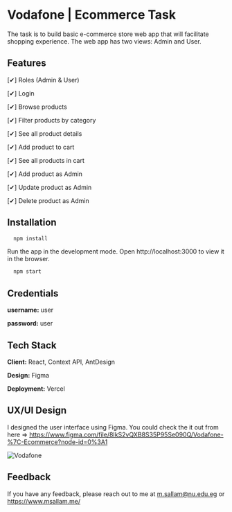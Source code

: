 
# Vodafone | Ecommerce Task

The task is to build basic e-commerce store web app that will facilitate shopping experience. The web app has two views: Admin and User.

## Features

[✔] Roles (Admin & User)

[✔] Login

[✔] Browse products

[✔] Filter products by category

[✔] See all product details

[✔] Add product to cart

[✔] See all products in cart

[✔] Add product as Admin

[✔] Update product as Admin

[✔] Delete product as Admin


## Installation 

```bash 
  npm install
```
Run the app in the development mode.
Open http://localhost:3000 to view it in the browser.
```bash 
  npm start
```

## Credentials 

**username:** user

**password:** user


## Tech Stack

**Client:** React, Context API, AntDesign

**Design:** Figma

**Deployment:** Vercel

## UX/UI Design

I designed the user interface using Figma. You could check the it out from here => https://www.figma.com/file/8IkS2vQXB8S35P95Se090Q/Vodafone-%7C-Ecommerce?node-id=0%3A1

![Vodafone](https://user-images.githubusercontent.com/49441732/161425753-7789aeec-e52e-49c2-8667-12d72f7e858d.png)


## Feedback

If you have any feedback, please reach out to me at m.sallam@nu.edu.eg or
https://www.msallam.me/

